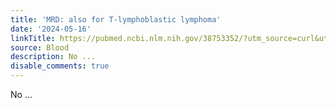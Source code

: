 ```yaml
---
title: 'MRD: also for T-lymphoblastic lymphoma'
date: '2024-05-16'
linkTitle: https://pubmed.ncbi.nlm.nih.gov/38753352/?utm_source=curl&utm_medium=rss&utm_campaign=journals&utm_content=7603509&fc=None&ff=20240517181948&v=2.18.0.post9+e462414
source: Blood
description: No ...
disable_comments: true
---
```

No ...